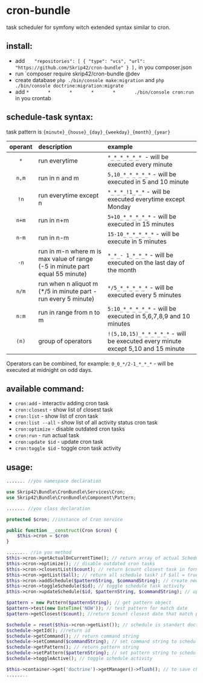 # cron-bundle
task scheduler for symfony witch extended syntax similar to cron.

## install:
- add `    "repositories": [
        {
            "type": "vcs",
            "url": "https://github.com/Skrip42/cron-bundle"
        }
    ],
` in you composer.json
- run `composer require skrip42/cron-bundle @dev
- create database `php ./bin/console make:migration` and `php ./bin/console doctrine:migration:migrate`
- add `*       *       *       *       *       ./bin/console cron:run` in you crontab 

## schedule-task syntax:
task pattern is `{minute}_{house}_{day}_{weekday}_{month}_{year}`

| operant | description | example |
|:---:|:----|:---|
| `*` | run everytime | `*_*_*_*_*_* `- will be executed every minute |
| `n,m` | run in n and m | `5,10_*_*_*_*_*` - will be executed in 5 and 10 minute |
| `!n` | run everytime except n | `*_*_*_!1_*_*` - will be executed everytime except Monday |
| `n+m` | run in n+m | `5+10_*_*_*_*_*` - will be executed in 15 minutes |
| `n-m` | run in n-m | `15-10_*_*_*_*_*` - will be execute in 5 minutes |
| `-n` | run in m-n where m is max value of range (-5 in minute part equal 55 minute) | `*_*_- 1_*_*_*` - will be executed on the last day of the month |
| `n/m` | run when n aliquot m (*/5 in minute part - run every 5 minute) | `*/5_*_*_*_*_*` - will be executed every 5 minutes |
| `n:m` | run in range from n to m | `5:10_*_*_*_*_*` - will be executed in 5,6,7,8,9 and 10 minutes |
| `(n)` | group of operators | `!(5,10,15)_*_*_*_*_*` - will be executed every minute except 5,10 and 15 minute |

Operators can be combined, for example: `0_0_*/2-1_*_*_*` - will be executed at midnight on odd days.


## available command:
- `cron:add` - interactiv adding cron task
- `cron:closest` - show list of closest task
- `cron:list` - show list of cron task
- `cron:list --all` - show list of all activity status cron task
- `cron:optimize` - disable outdated cron tasks
- `cron:run` - run actual task
- `cron:update $id` - update cron task
- `cron:toggle $id` - toggle cron task activity

## usage:
```php
....... //you namespace declaration

use Skrip42\Bundle\CronBundle\Services\Cron;
use Skrip42\Bundle\CronBundle\Component\Pattern;

....... //you class declaration

protected $cron; //instance of Cron service

public function __construct(Cron $cron) {
    $this->cron = $cron
}

........ //in you method
$this->cron->getActualOnCurrentTime(); // return array of actual Schedule entity
$this->cron->optimize(); // disable outdated cron tasks
$this->cron->closestList($count); // return $count closest task in format: [$id, $command, $c]
$this->cron->getList($all); // return all schedule task? if $all = true includes disabled task
$this->cron->addSchedule($patternString, $commandString); // create new schedule task
$this->cron->toggleSchedule($id); // toggle schedule task activity
$this->cron->updateSchedule($id, $patternString, $commandString); // update schedule task

$pattern = new Pattern($patternString); // get pattern object
$pattern->test(new DateTime('NOW')); // test pattern for match date
$pattern->getClosest($count); //return $count closest date that match pattern

$schedule = reset($this->cron->getList()); // schedule is standart doctrine entity
$schedule->getId(); //return id
$schedule->getCommand(); // return command string
$schedule->setCommand($commandString); // set command string to schedule
$schedule->getPattern(); // return pattern string
$schedule->setPattern($patternString); // set pattern string to schedule
$schedule->toggleActive(); // toggle schedule activity

$this->container->get('doctrine')->getManager()->flush(); // to save change
........
```
